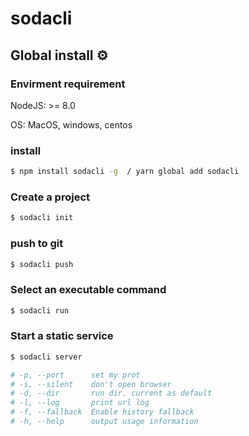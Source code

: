 # sodacli

## Global install ⚙️

### Envirment requirement

NodeJS: >= 8.0

OS: MacOS, windows, centos

### install

```bash
$ npm install sodacli -g  / yarn global add sodacli
```

### Create a project 
```bash
$ sodacli init
```


### push to git 

```bash
$ sodacli push
```

### Select an executable command

```bash
$ sodacli run
```

### Start a static service

```bash
$ sodacli server

# -p, --port      set my prot
# -s, --silent    don't open browser
# -d, --dir       run dir. current as default
# -l, --log       print url log
# -f, --fallback  Enable history fallback
# -h, --help      output usage information

```
